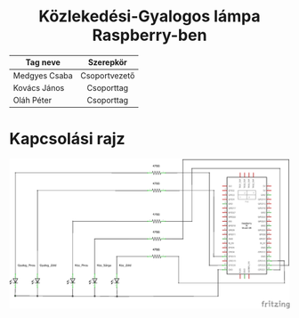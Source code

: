 <div align="center">

# Közlekedési-Gyalogos lámpa Raspberry-ben

| Tag neve   |      Szerepkör      |
|----------|:-------------:|
| Medgyes Csaba |  Csoportvezető |
| Kovács János |   Csoporttag   |
| Oláh Péter |     Csoporttag |

</div>

# Kapcsolási rajz
![Kapcsrajz]([Fritzing]/p1_2021-22_schem.png)